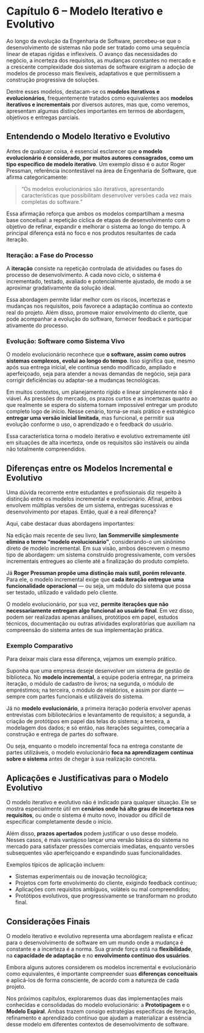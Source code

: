 # Capítulo 6 – Modelo Iterativo e Evolutivo

Ao longo da evolução da Engenharia de Software, percebeu-se que o desenvolvimento de sistemas não pode ser tratado como uma sequência linear de etapas rígidas e inflexíveis. O avanço das necessidades do negócio, a incerteza dos requisitos, as mudanças constantes no mercado e a crescente complexidade dos sistemas de software exigiram a adoção de modelos de processo mais flexíveis, adaptativos e que permitissem a construção progressiva de soluções.

Dentre esses modelos, destacam-se os **modelos iterativos e evolucionários**, frequentemente tratados como equivalentes aos **modelos iterativos e incrementais** por diversos autores, mas que, como veremos, apresentam algumas distinções importantes em termos de abordagem, objetivos e entregas parciais.

## Entendendo o Modelo Iterativo e Evolutivo

Antes de qualquer coisa, é essencial esclarecer que **o modelo evolucionário é considerado, por muitos autores consagrados, como um tipo específico de modelo iterativo**. Um exemplo disso é o autor Roger Pressman, referência incontestável na área de Engenharia de Software, que afirma categoricamente:

> “Os modelos evolucionários são iterativos, apresentando características que possibilitam desenvolver versões cada vez mais completas do software.”

Essa afirmação reforça que ambos os modelos compartilham a mesma base conceitual: a repetição cíclica de etapas de desenvolvimento com o objetivo de refinar, expandir e melhorar o sistema ao longo do tempo. A principal diferença está no foco e nos produtos resultantes de cada iteração.

### Iteração: a Fase do Processo

A **iteração** consiste na repetição controlada de atividades ou fases do processo de desenvolvimento. A cada novo ciclo, o sistema é incrementado, testado, avaliado e potencialmente ajustado, de modo a se aproximar gradativamente da solução ideal.

Essa abordagem permite lidar melhor com os riscos, incertezas e mudanças nos requisitos, pois favorece a adaptação contínua ao contexto real do projeto. Além disso, promove maior envolvimento do cliente, que pode acompanhar a evolução do software, fornecer feedback e participar ativamente do processo.

### Evolução: Software como Sistema Vivo

O modelo evolucionário reconhece que **o software, assim como outros sistemas complexos, evolui ao longo do tempo**. Isso significa que, mesmo após sua entrega inicial, ele continua sendo modificado, ampliado e aperfeiçoado, seja para atender a novas demandas de negócio, seja para corrigir deficiências ou adaptar-se a mudanças tecnológicas.

Em muitos contextos, um planejamento rígido e linear simplesmente não é viável. As pressões do mercado, os prazos curtos e as incertezas quanto ao que realmente se espera do sistema tornam impossível entregar um produto completo logo de início. Nesse cenário, torna-se mais prático e estratégico **entregar uma versão inicial limitada**, mas funcional, e permitir sua evolução conforme o uso, o aprendizado e o feedback do usuário.

Essa característica torna o modelo iterativo e evolutivo extremamente útil em situações de alta incerteza, onde os requisitos são instáveis ou ainda não totalmente compreendidos.

## Diferenças entre os Modelos Incremental e Evolutivo

Uma dúvida recorrente entre estudantes e profissionais diz respeito à distinção entre os modelos incremental e evolucionário. Afinal, ambos envolvem múltiplas versões de um sistema, entregas sucessivas e desenvolvimento por etapas. Então, qual é a real diferença?

Aqui, cabe destacar duas abordagens importantes:

Na edição mais recente de seu livro, **Ian Sommerville simplesmente elimina o termo “modelo evolucionário”**, considerando-o um sinônimo direto de modelo incremental. Em sua visão, ambos descrevem o mesmo tipo de abordagem: um sistema construído progressivamente, com versões incrementais entregues ao cliente até a finalização do produto completo.

Já **Roger Pressman propõe uma distinção mais sutil, porém relevante**. Para ele, o modelo incremental exige que **cada iteração entregue uma funcionalidade operacional** — ou seja, um módulo do sistema que possa ser testado, utilizado e validado pelo cliente.

O modelo evolucionário, por sua vez, **permite iterações que não necessariamente entregam algo funcional ao usuário final**. Em vez disso, podem ser realizadas apenas análises, protótipos em papel, estudos técnicos, documentação ou outras atividades exploratórias que auxiliam na compreensão do sistema antes de sua implementação prática.

### Exemplo Comparativo

Para deixar mais clara essa diferença, vejamos um exemplo prático.

Suponha que uma empresa deseje desenvolver um sistema de gestão de biblioteca. No **modelo incremental**, a equipe poderia entregar, na primeira iteração, o módulo de cadastro de livros; na segunda, o módulo de empréstimos; na terceira, o módulo de relatórios, e assim por diante — sempre com partes funcionais e utilizáveis do sistema.

Já no **modelo evolucionário**, a primeira iteração poderia envolver apenas entrevistas com bibliotecários e levantamento de requisitos; a segunda, a criação de protótipos em papel das telas do sistema; a terceira, a modelagem dos dados; e só então, nas iterações seguintes, começaria a construção e entrega de partes do software.

Ou seja, enquanto o modelo incremental foca na entrega constante de partes utilizáveis, o modelo evolucionário **foca na aprendizagem contínua sobre o sistema** antes de chegar à sua realização concreta.

## Aplicações e Justificativas para o Modelo Evolutivo

O modelo iterativo e evolutivo não é indicado para qualquer situação. Ele se mostra especialmente útil em **cenários onde há alto grau de incerteza nos requisitos**, ou onde o sistema é muito novo, inovador ou difícil de especificar completamente desde o início.

Além disso, **prazos apertados** podem justificar o uso desse modelo. Nesses casos, é mais vantajoso lançar uma versão básica do sistema no mercado para satisfazer pressões comerciais imediatas, enquanto versões subsequentes vão aperfeiçoando e expandindo suas funcionalidades.

Exemplos típicos de aplicação incluem:

- Sistemas experimentais ou de inovação tecnológica;
- Projetos com forte envolvimento do cliente, exigindo feedback contínuo;
- Aplicações com requisitos ambíguos, voláteis ou mal compreendidos;
- Protótipos evolutivos, que progressivamente se transformam no produto final.

## Considerações Finais

O modelo iterativo e evolutivo representa uma abordagem realista e eficaz para o desenvolvimento de software em um mundo onde a mudança é constante e a incerteza é a norma. Sua grande força está na **flexibilidade**, na **capacidade de adaptação** e no **envolvimento contínuo dos usuários**.

Embora alguns autores considerem os modelos incremental e evolucionário como equivalentes, é importante compreender suas **diferenças conceituais** e aplicá-los de forma consciente, de acordo com a natureza de cada projeto.

Nos próximos capítulos, exploraremos duas das implementações mais conhecidas e consolidadas do modelo evolucionário: a **Prototipagem** e o **Modelo Espiral**. Ambas trazem consigo estratégias específicas de iteração, refinamento e aprendizado contínuo que ajudam a materializar a essência desse modelo em diferentes contextos de desenvolvimento de software.
